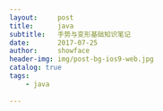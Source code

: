 ```yaml
---
layout:     post
title:      java
subtitle:   手势与变形基础知识笔记
date:       2017-07-25
author:     showface
header-img: img/post-bg-ios9-web.jpg
catalog: true
tags:
    - java
    
---
```

